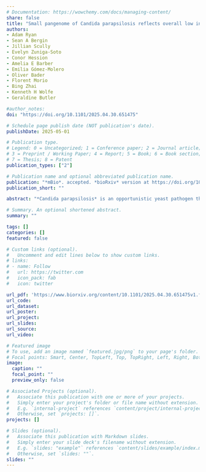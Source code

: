```yaml
---
# Documentation: https://wowchemy.com/docs/managing-content/
share: false
title: "Small pangenome of Candida parapsilosis reflects overall low intraspecific diversity"
authors:
- Adam Ryan
- Sean A Bergin
- Jillian Scully
- Evelyn Zuniga-Soto
- Conor Hession
- Amelia E Barber
- Emilia Gómez-Molero
- Oliver Bader
- Florent Morio
- Bing Zhai
- Kenneth H Wolfe
- Geraldine Butler

#author_notes:
doi: "https://doi.org/10.1101/2025.04.30.651475"

# Schedule page publish date (NOT publication's date).
publishDate: 2025-05-01

# Publication type.
# Legend: 0 = Uncategorized; 1 = Conference paper; 2 = Journal article;
# 3 = Preprint / Working Paper; 4 = Report; 5 = Book; 6 = Book section;
# 7 = Thesis; 8 = Patent
publication_types: ["2"]

# Publication name and optional abbreviated publication name.
publication: "*mBio*. accepted. *bioRxiv* version at https://doi.org/10.1101/2025.04.30.651475"
publication_short: ""

abstract: "*Candida parapsilosis* is an opportunistic yeast pathogen that can cause life-threatening infections in immunocompromised humans. Whole genome sequencing (WGS) studies of the species have demonstrated remarkably low diversity, with strains typically differing by about 1.5 single nucleotide polymorphisms (SNPs) per 10 kb. However, SNP calling alone does not capture the full extent of genetic variation. Here, we define the pangenome of 372 *C. parapsilosis* isolates to determine variation in gene content. The pangenome consists of 5,859 genes, of which 48 are not found in the genome of the reference strain. This includes 5,791 core genes (present in ≥ 99.5% of isolates). Four genes, including the allantoin permease gene *DAL4*, were present in all isolates but were truncated in some strains. The truncated *DAL4* was classified as a pseudogene in the reference strain CDC317. CRISPR-Cas9 gene editing showed that removing the early stop codon (producing the full-length Dal4 protein) is associated with improved use of allantoin as a sole nitrogen source. We find that the accessory genome of *C. parapsilosis* consists of 68 homologous clusters. This includes 38 previously annotated genes, 27 novel paralogs of previously annotated genes and 3 uncharacterised ORFs. Approximately one-third of the accessory genome (24/68 genes) is associated with gene fusions between tandem genes in the major facilitator superfamily (MFS). Additionally, we identified two highly divergent *C. parapsilosis* strains and find that, despite their increased phylogenetic distance (~30 SNPs per 10 kb), both strains have similar gene content to the other 372."

# Summary. An optional shortened abstract.
summary: ""

tags: []
categories: []
featured: false

# Custom links (optional).
#   Uncomment and edit lines below to show custom links.
# links:
# - name: Follow
#   url: https://twitter.com
#   icon_pack: fab
#   icon: twitter

url_pdf: 'https://www.biorxiv.org/content/10.1101/2025.04.30.651475v1.full.pdf'
url_code:
url_dataset:
url_poster:
url_project:
url_slides:
url_source:
url_video:

# Featured image
# To use, add an image named `featured.jpg/png` to your page's folder. 
# Focal points: Smart, Center, TopLeft, Top, TopRight, Left, Right, BottomLeft, Bottom, BottomRight.
image:
  caption: ""
  focal_point: ""
  preview_only: false

# Associated Projects (optional).
#   Associate this publication with one or more of your projects.
#   Simply enter your project's folder or file name without extension.
#   E.g. `internal-project` references `content/project/internal-project/index.md`.
#   Otherwise, set `projects: []`.
projects: []

# Slides (optional).
#   Associate this publication with Markdown slides.
#   Simply enter your slide deck's filename without extension.
#   E.g. `slides: "example"` references `content/slides/example/index.md`.
#   Otherwise, set `slides: ""`.
slides: ""
---
```

